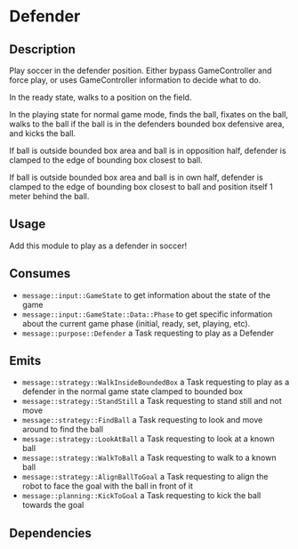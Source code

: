 # Defender

## Description

Play soccer in the defender position. Either bypass GameController and force play, or uses GameController information to decide what to do.

In the ready state, walks to a position on the field.

In the playing state for normal game mode, finds the ball, fixates on the ball, walks to the ball if the ball is in the defenders bounded box defensive area, and kicks the ball.

If ball is outside bounded box area and ball is in opposition half, defender is clamped to the edge of bounding box closest to ball.

If ball is outside bounded box area and ball is in own half, defender is clamped to the edge of bounding box closest to ball and position itself 1 meter behind the ball.

## Usage

Add this module to play as a defender in soccer!

## Consumes

- `message::input::GameState` to get information about the state of the game
- `message::input::GameState::Data::Phase` to get specific information about the current game phase (initial, ready, set, playing, etc).
- `message::purpose::Defender` a Task requesting to play as a Defender

## Emits

- `message::strategy::WalkInsideBoundedBox` a Task requesting to play as a defender in the normal game state clamped to bounded box
- `message::strategy::StandStill` a Task requesting to stand still and not move
- `message::strategy::FindBall` a Task requesting to look and move around to find the ball
- `message::strategy::LookAtBall` a Task requesting to look at a known ball
- `message::strategy::WalkToBall` a Task requesting to walk to a known ball
- `message::strategy::AlignBallToGoal` a Task requesting to align the robot to face the goal with the ball in front of it
- `message::planning::KickToGoal` a Task requesting to kick the ball towards the goal

## Dependencies
